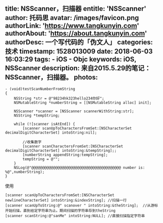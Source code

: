 title: NSScanner，扫描器
entitle: 'NSScanner'
author: 托码思
avatar: /images/favicon.png
authorLink: 'https://www.tangkunyin.com'
authorAbout: 'https://about.tangkunyin.com'
authorDesc: 一个写代码的「伪文人」
categories: 技术
timestamp: 1528013009
date: 2018-06-03 16:03:29
tags:
    - iOS
    - Objc
keywords: iOS, NSScanner
description: 来自2015.5.29的笔记：NSScanner，扫描器。
photos:
---

```
- (void)testScanNumberFromString
{
    NSString *str = @"98234hk323hello234你好";
    NSMutableString *numberString = [[NSMutableString alloc] init];
    
    NSScanner *scanner = [NSScanner scannerWithString:str];
    NSString *tempString;
    
    while (![scanner isAtEnd]) {
        [scanner scanUpToCharactersFromSet:[NSCharacterSet decimalDigitCharacterSet] intoString:nil];
        
        //收集数字
        [scanner scanCharactersFromSet:[NSCharacterSet decimalDigitCharacterSet] intoString:&tempString];;
        [numberString appendString:tempString];
        tempString = @"";
    }
    NSLog(@"@@@@@@@@@@@@@@@@@@@@@@@@@@@@@@@@@@@@@@@@@ number is: %@",numberString);
}
```

使用

```
[scanner scanUpToCharactersFromSet:[NSCharacterSet newlineCharacterSet] intoString:&indexString]; //扫描一行
[scanner scanUpToString:@" scanover " intoString:&theString];  //从游标开始扫描，直到给定字符串为止。期间扫描的字符串存到theString
[scanner scanString:@"sanMe" intoString:NULL]; //直接扫描指定字符串

```

